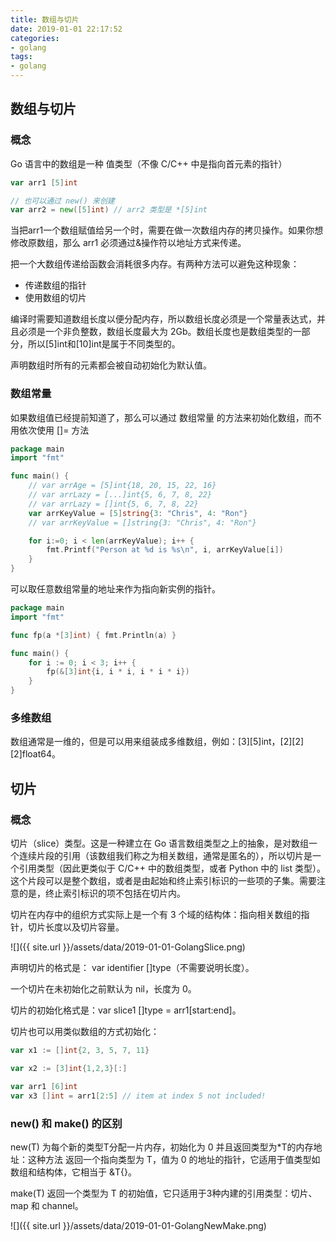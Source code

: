 ```yaml
---
title: 数组与切片
date: 2019-01-01 22:17:52
categories:
- golang
tags:
- golang
---
```


## 数组与切片

### 概念
Go 语言中的数组是一种 值类型（不像 C/C++ 中是指向首元素的指针）
```go
var arr1 [5]int

// 也可以通过 new() 来创建
var arr2 = new([5]int) // arr2 类型是 *[5]int
```

当把arr1一个数组赋值给另一个时，需要在做一次数组内存的拷贝操作。如果你想修改原数组，那么 arr1 必须通过&操作符以地址方式来传递。
 <!--more--> 
把一个大数组传递给函数会消耗很多内存。有两种方法可以避免这种现象：

- 传递数组的指针
- 使用数组的切片

编译时需要知道数组长度以便分配内存，所以数组长度必须是一个常量表达式，并且必须是一个非负整数，数组长度最大为 2Gb。数组长度也是数组类型的一部分，所以[5]int和[10]int是属于不同类型的。

声明数组时所有的元素都会被自动初始化为默认值。

### 数组常量

如果数组值已经提前知道了，那么可以通过 数组常量 的方法来初始化数组，而不用依次使用 []= 方法

```go
package main
import "fmt"

func main() {
    // var arrAge = [5]int{18, 20, 15, 22, 16}
    // var arrLazy = [...]int{5, 6, 7, 8, 22}
    // var arrLazy = []int{5, 6, 7, 8, 22}
    var arrKeyValue = [5]string{3: "Chris", 4: "Ron"}
    // var arrKeyValue = []string{3: "Chris", 4: "Ron"}

    for i:=0; i < len(arrKeyValue); i++ {
        fmt.Printf("Person at %d is %s\n", i, arrKeyValue[i])
    }
}
```

可以取任意数组常量的地址来作为指向新实例的指针。

```go
package main
import "fmt"

func fp(a *[3]int) { fmt.Println(a) }

func main() {
    for i := 0; i < 3; i++ {
        fp(&[3]int{i, i * i, i * i * i})
    }
}
```

### 多维数组

数组通常是一维的，但是可以用来组装成多维数组，例如：[3][5]int，[2][2][2]float64。

## 切片

### 概念

切片（slice）类型。这是一种建立在 Go 语言数组类型之上的抽象，是对数组一个连续片段的引用（该数组我们称之为相关数组，通常是匿名的），所以切片是一个引用类型（因此更类似于 C/C++ 中的数组类型，或者 Python 中的 list 类型）。这个片段可以是整个数组，或者是由起始和终止索引标识的一些项的子集。需要注意的是，终止索引标识的项不包括在切片内。

切片在内存中的组织方式实际上是一个有 3 个域的结构体：指向相关数组的指针，切片长度以及切片容量。

![]({{ site.url }}/assets/data/2019-01-01-GolangSlice.png)

声明切片的格式是： var identifier []type（不需要说明长度）。

一个切片在未初始化之前默认为 nil，长度为 0。

切片的初始化格式是：var slice1 []type = arr1[start:end]。

切片也可以用类似数组的方式初始化：
```go
var x1 := []int{2, 3, 5, 7, 11}

var x2 := [3]int{1,2,3}[:]

var arr1 [6]int
var x3 []int = arr1[2:5] // item at index 5 not included!
```

### new() 和 make() 的区别

new(T) 为每个新的类型T分配一片内存，初始化为 0 并且返回类型为*T的内存地址：这种方法 返回一个指向类型为 T，值为 0 的地址的指针，它适用于值类型如数组和结构体，它相当于 &T{}。

make(T) 返回一个类型为 T 的初始值，它只适用于3种内建的引用类型：切片、map 和 channel。

![]({{ site.url }}/assets/data/2019-01-01-GolangNewMake.png)





